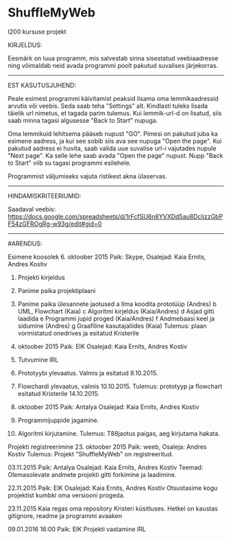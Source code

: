 # ShuffleMyWeb
I200 kursuse projekt

KIRJELDUS:

Eesmärk on luua programm, mis salvestab sinna sisestatud veebiaadresse
ning võimaldab neid avada programmi poolt pakutud suvalises järjekorras.

-------------------------------------

EST KASUTUSJUHEND:

Peale esimest programmi käivitamist peaksid lisama oma lemmikaadressid arvutis või veebis.
Seda saab teha "Settings" alt.
Kindlasti tuleks lisada täielik url nimetus, et tagada parim tulemus.
Kui lemmik-url-d on lisatud, siis saab minna tagasi algusesse "Back to Start" nupuga.

Oma lemmikuid lehitsema pääseb nupust "GO".
Pimesi on pakutud juba ka esimene aadress, ja kui see sobib siis ava see nupuga "Open the page".
Kui pakutud aadress ei huvita, saab valida uue suvalise url-i vajutades nupule "Next page".
Ka selle lehe saab avada "Open the page" nupust.
Nupp "Back to Start" viib su tagasi programmi esilehele.

Programmist väljumiseks vajuta ristikest akna ülaservas.

-------------------------------------

HINDAMISKRITEERIUMID:

Saadaval veebis:
https://docs.google.com/spreadsheets/d/1rFcfSU6n8YVXDd5au8DcIizzGbPF54zGFROgRg-w93g/edit#gid=0

-------------------------------------

#ARENDUS:


Esimene koosolek 6. oktoober 2015
Paik: Skype, Osalejad: Kaia Ernits, Andres Kostiv
1. Projekti kirjeldus
2. Panime paika projektiplaani
3. Panime paika ülesannete jaotused
    a Ilma koodita prototüüp (Andres)
    b UML, Flowchart (Kaia)
    c Algoritmi kirjeldus (Kaia/Andres)
    d Asjad gitti laadida
    e Programmi jupid proged (Kaia/Andres)
    f Andmebaasi keel ja sidumine (Andres)
    g Graafiline kasutajaliides (Kaia)
Tulemus: plaan vormistatud onedrives ja esitatud Kristerile


10. oktoober 2015
Paik: EIK   Osalejad: Kaia Ernits, Andres Kostiv
1. Tutvumine IRL
2. Prototyybi ylevaatus. Valmis ja esitatud 8.10.2015.
3. Flowchardi ylevaatus, valmis 10.10.2015.
Tulemus: prototyyp ja flowchart esitatud Kristerile 14.10.2015.


20. oktoober 2015
Paik: Antalya   Osalejad: Kaia Ernits, Andres Kostiv
1. Programmijuppide jagamine.
2. Algoritmi kirjutamine.
Tulemus: T88jaotus paigas, aeg kirjutama hakata.


Projekti registreerimine 23. oktoober 2015
Paik: weeb,  Osaleja: Andres Kostiv
Tulemus: Projekt "ShuffleMyWeb" on registreeritud.


03.11.2015
Paik: Antalya   Osalejad: Kaia Ernits, Andres Kostiv
Teemad:
Olemasolevate andmete projekti gitti forkimine ja laadimine.


22.11.2015
Paik: EIK     Osalejad: Kaia Ernits, Andres Kostiv
Otsustasime kogu projektist kumbki oma versiooni progeda.


23.11.2015
Kaia regas oma repository Kristeri küsitluses.
Hetkel on kaustas gitignore, readme ja programmi avaaken


09.01.2016 16:00
Paik: EIK
Projekti vastamine IRL

